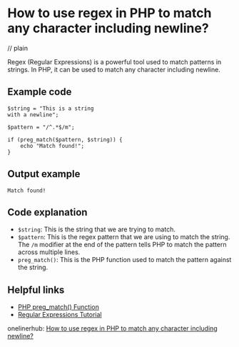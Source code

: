 # How to use regex in PHP to match any character including newline?
// plain

Regex (Regular Expressions) is a powerful tool used to match patterns in strings. In PHP, it can be used to match any character including newline.

## Example code

```
$string = "This is a string
with a newline";

$pattern = "/^.*$/m";

if (preg_match($pattern, $string)) {
    echo "Match found!";
}
```

## Output example

```
Match found!
```

## Code explanation

- `$string`: This is the string that we are trying to match.
- `$pattern`: This is the regex pattern that we are using to match the string. The `/m` modifier at the end of the pattern tells PHP to match the pattern across multiple lines.
- `preg_match()`: This is the PHP function used to match the pattern against the string.

## Helpful links
- [PHP preg_match() Function](https://www.w3schools.com/php/func_preg_match.asp)
- [Regular Expressions Tutorial](https://www.regular-expressions.info/tutorial.html)

onelinerhub: [How to use regex in PHP to match any character including newline?](https://onelinerhub.com/php-regex/how-to-use-regex-in-php-to-match-any-character-including-newline)